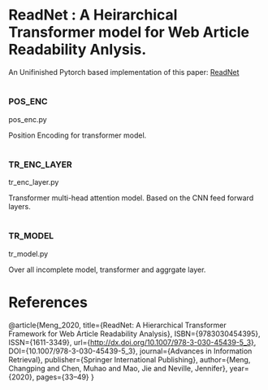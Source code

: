 # ReadNet : A Heirarchical Transformer model for Web Article Readability Anlysis. 

An Unifinished Pytorch based implementation of this paper: [ReadNet](https://arxiv.org/abs/2103.04083)
#
### POS_ENC
pos_enc.py

Position Encoding for transformer model. 
#
### TR_ENC_LAYER
tr_enc_layer.py

Transformer multi-head attention model. Based on the CNN feed forward layers. 
#
### TR_MODEL
tr_model.py

Over all incomplete model,  transformer and aggrgate layer. 


# References

@article{Meng_2020,
   title={ReadNet: A Hierarchical Transformer Framework for Web Article Readability Analysis},
   ISBN={9783030454395},
   ISSN={1611-3349},
   url={http://dx.doi.org/10.1007/978-3-030-45439-5_3},
   DOI={10.1007/978-3-030-45439-5_3},
   journal={Advances in Information Retrieval},
   publisher={Springer International Publishing},
   author={Meng, Changping and Chen, Muhao and Mao, Jie and Neville, Jennifer},
   year={2020},
   pages={33–49}
}



